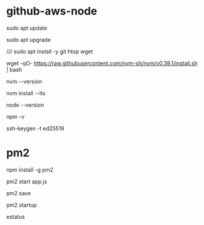 # github-aws-node


sudo apt update


sudo apt upgrade

///
sudo apt install -y git htop wget


wget -qO- https://raw.githubusercontent.com/nvm-sh/nvm/v0.39.1/install.sh | bash



nvm --version


nvm install --lts


node --version

npm -v


ssh-keygen -t ed25519


# pm2 

npm install -g pm2

pm2 start app.js

pm2 save 


pm2 startup


estatus